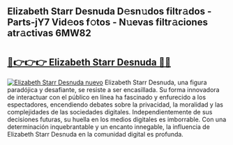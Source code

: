 ## Elizabeth Starr Desnuda D𝚎sn𝚞dos filtr𝚊dos - Parts-jY7 Vid𝚎os f𝚘tos - N𝚞evas filtr𝚊ciones atr𝚊ctivas 6MW82

# <h2><a href="http://mb9kfi.tromn.icu/?c=Elizabeth+Starr+Desnuda">🔗👉👉👉 Elizabeth Starr Desnuda 🔗🔗</a></h2>

[![Elizabeth Starr Desnuda nuevo](https://i.imgur.com/pEAQMta.gif)](http://mb9kfi.tromn.icu/?c=Elizabeth+Starr+Desnuda)
Elizabeth Starr Desnuda, una figura paradójica y desafiante, se resiste a ser encasillada. Su forma innovadora de interactuar con el público en línea ha fascinado y enfurecido a los espectadores, encendiendo debates sobre la privacidad, la moralidad y las complejidades de las sociedades digitales. Independientemente de sus decisiones futuras, su huella en los medios digitales es imborrable. Con una determinación inquebrantable y un encanto innegable, la influencia de Elizabeth Starr Desnuda en la comunidad digital es profunda.
